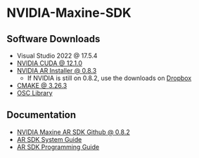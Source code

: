 # NVIDIA-Maxine-SDK

## Software Downloads
- Visual Studio 2022 @ 17.5.4
- [NVIDIA CUDA @ 12.1.0](https://developer.nvidia.com/cuda-downloads)
- [NVIDIA AR Installer @ 0.8.3](https://www.nvidia.com/en-us/geforce/broadcasting/broadcast-sdk/resources/)
    - If NVIDIA is still on 0.8.2, use the downloads on [Dropbox](https://www.dropbox.com/home/Projects/Universal/UNV00006_HollywoodInstallation/09_Dev/_installers/nvidia_maxine_feb23)
- [CMAKE @ 3.26.3](https://cmake.org/download/)
- [OSC Library](https://code.google.com/archive/p/oscpack/downloads)

## Documentation
- [NVIDIA Maxine AR SDK Github @ 0.8.2](https://github.com/NVIDIA/MAXINE-AR-SDK)
- [AR SDK System Guide](https://docs.nvidia.com/deeplearning/maxine/ar-sdk-system-guide/index.html)
- [AR SDK Programming Guide](https://docs.nvidia.com/deeplearning/maxine/ar-sdk-programming-guide/index.html)

